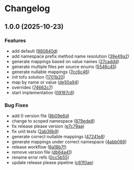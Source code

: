 # Changelog

## 1.0.0 (2025-10-23)


### Features

* add default ([980840d](https://github.com/danielpindur/dango/commit/980840dfa1b3bfa2dd8596b2ae38bc15f7cec5bf))
* add namespace prefix method name resolution ([39e49a2](https://github.com/danielpindur/dango/commit/39e49a21b13085c7a5f6566e3c1bbe44623fb7ea))
* generate mappings based on value names ([27caddd](https://github.com/danielpindur/dango/commit/27caddd161b5a0d46ca88c1b5486b602330e7c94))
* generate multiple files per source enums ([5546c45](https://github.com/danielpindur/dango/commit/5546c454eb661224fc7c18bab78e2c019ec3e16e))
* generate nullable mappings ([7cc6c46](https://github.com/danielpindur/dango/commit/7cc6c464e806a71e123d6bb482810776a78e192f))
* init tofu solution ([1701b20](https://github.com/danielpindur/dango/commit/1701b2051f25009f7f0ad76f01fbb7e5e6eae2af))
* map by name or value ([de50a94](https://github.com/danielpindur/dango/commit/de50a94ea60b9f44adddde6b84fe614f8266a2dd))
* overrides ([74662c7](https://github.com/danielpindur/dango/commit/74662c7fbba9d7d5f867ee1c9c6de589b11e875f))
* start implementation ([09187c8](https://github.com/danielpindur/dango/commit/09187c85bdaf073b508e6025d2593836a200ba3f))


### Bug Fixes

* add 0  version file ([8b09e6d](https://github.com/danielpindur/dango/commit/8b09e6d63010d144e7d6e3b2f21a908803cf4bbc))
* change to scoped namespace ([879ede8](https://github.com/danielpindur/dango/commit/879ede89b3670cdfe045cf28b918ba7374448c88))
* fix release please version ([e7c79aa](https://github.com/danielpindur/dango/commit/e7c79aa6935aa87647d43a00007a26d85bbbce26))
* fix unit tests ([2ab36b9](https://github.com/danielpindur/dango/commit/2ab36b9b891ca7563a992ef5f6c6b13cfad483e4))
* generate correct nullable mappings ([47241e8](https://github.com/danielpindur/dango/commit/47241e829a1e6bfaa121b96d9f51bef99478648a))
* generate mappings under correct namespace ([4abb066](https://github.com/danielpindur/dango/commit/4abb066be767c6d8159a4865189b4e68ef0c748d))
* release workflow ([6a18b7f](https://github.com/danielpindur/dango/commit/6a18b7f9a1a7d7218d81d90fb1d867a5b8db6ce7))
* remove version file ([db64a41](https://github.com/danielpindur/dango/commit/db64a4160fd64745ea40723d4e3c4bb89d5247dc))
* rename error refs ([0cc5b55](https://github.com/danielpindur/dango/commit/0cc5b558578003238fc1b7cb4296e22d08e81d0d))
* update release please pipeline ([c61f0ae](https://github.com/danielpindur/dango/commit/c61f0ae7fc3b9e9e15aae25ffae3e3f7e3fbff9a))
